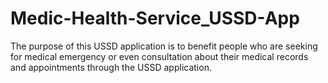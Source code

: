 # Medic-Health-Service_USSD-App
The purpose of this USSD application  is to benefit people who are seeking for medical emergency or even consultation about their medical records and  appointments through the USSD application. 
